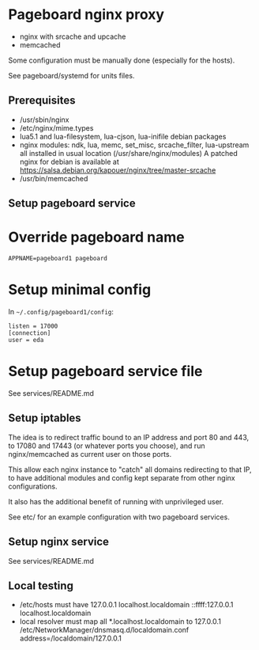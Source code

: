 Pageboard nginx proxy
=====================

- nginx with srcache and upcache
- memcached

Some configuration must be manually done (especially for the hosts).

See pageboard/systemd for units files.

Prerequisites
-------------

* /usr/sbin/nginx
* /etc/nginx/mime.types
* lua5.1 and lua-filesystem, lua-cjson, lua-inifile debian packages
* nginx modules: ndk, lua, memc, set_misc, srcache_filter, lua-upstream all installed
  in usual location (/usr/share/nginx/modules)
  A patched nginx for debian is available at
  https://salsa.debian.org/kapouer/nginx/tree/master-srcache
* /usr/bin/memcached


Setup pageboard service
-----------------------

# Override pageboard name

`APPNAME=pageboard1 pageboard`

# Setup minimal config

In `~/.config/pageboard1/config`:
```
listen = 17000
[connection]
user = eda
```

# Setup pageboard service file

See services/README.md


Setup iptables
--------------

The idea is to redirect traffic bound to an IP address
and port 80 and 443, to 17080 and 17443 (or whatever ports
you choose), and run nginx/memcached as current user on
those ports.

This allow each nginx instance to "catch" all domains redirecting
to that IP, to have additional modules and config kept separate
from other nginx configurations.

It also has the additional benefit of running with unprivileged user.

See etc/ for an example configuration with two pageboard services.


Setup nginx service
-------------------

See services/README.md


Local testing
-------------

- /etc/hosts must have
127.0.0.1	localhost.localdomain
::ffff:127.0.0.1 localhost.localdomain
- local resolver must map all *.localhost.localdomain to 127.0.0.1
/etc/NetworkManager/dnsmasq.d/localdomain.conf
address=/localdomain/127.0.0.1

